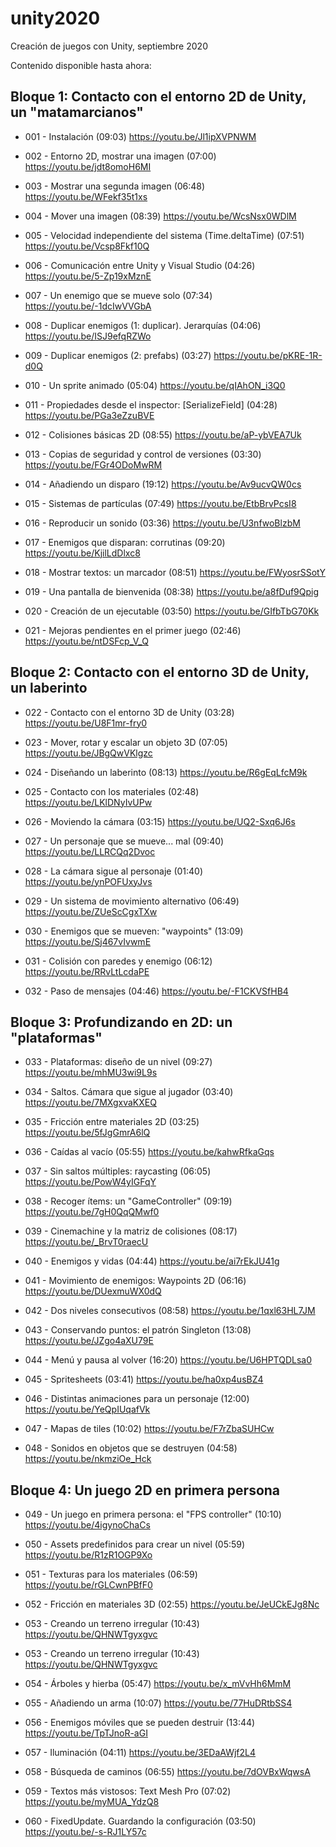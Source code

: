 # unity2020

Creación de juegos con Unity, septiembre 2020

Contenido disponible hasta ahora:

## Bloque 1: Contacto con el entorno 2D de Unity, un "matamarcianos"

 - 001 - Instalación (09:03) https://youtu.be/Jl1ipXVPNWM

 - 002 - Entorno 2D, mostrar una imagen (07:00) https://youtu.be/jdt8omoH6MI

 - 003 - Mostrar una segunda imagen (06:48) https://youtu.be/WFekf35t1xs
 
 - 004 - Mover una imagen (08:39) https://youtu.be/WcsNsx0WDlM

 - 005 - Velocidad independiente del sistema (Time.deltaTime) (07:51) https://youtu.be/Vcsp8Fkf10Q

 - 006 - Comunicación entre Unity y Visual Studio (04:26) https://youtu.be/5-Zp19xMznE

 - 007 - Un enemigo que se mueve solo (07:34) https://youtu.be/-1dcIwVVGbA

 - 008 - Duplicar enemigos (1: duplicar). Jerarquías (04:06) https://youtu.be/ISJ9efqRZWo

 - 009 - Duplicar enemigos (2: prefabs) (03:27) https://youtu.be/pKRE-1R-d0Q

 - 010 - Un sprite animado (05:04) https://youtu.be/qIAhON_i3Q0

 - 011 - Propiedades desde el inspector: [SerializeField] (04:28) https://youtu.be/PGa3eZzuBVE

 - 012 - Colisiones básicas 2D (08:55) https://youtu.be/aP-ybVEA7Uk

 - 013 - Copias de seguridad y control de versiones (03:30) https://youtu.be/FGr4ODoMwRM

 - 014 - Añadiendo un disparo (19:12) https://youtu.be/Av9ucvQW0cs

 - 015 - Sistemas de partículas (07:49) https://youtu.be/EtbBrvPcsI8

 - 016 - Reproducir un sonido (03:36) https://youtu.be/U3nfwoBlzbM

 - 017 - Enemigos que disparan: corrutinas (09:20) https://youtu.be/KjilLdDlxc8

 - 018 - Mostrar textos: un marcador (08:51) https://youtu.be/FWyosrSSotY

 - 019 - Una pantalla de bienvenida (08:38) https://youtu.be/a8fDuf9Qpig

 - 020 - Creación de un ejecutable (03:50) https://youtu.be/GIfbTbG70Kk

 - 021 - Mejoras pendientes en el primer juego (02:46) https://youtu.be/ntDSFcp_V_Q


## Bloque 2: Contacto con el entorno 3D de Unity, un laberinto

 - 022 - Contacto con el entorno 3D de Unity (03:28) https://youtu.be/U8F1mr-fry0

 - 023 - Mover, rotar y escalar un objeto 3D (07:05) https://youtu.be/JBgQwVKlgzc

 - 024 - Diseñando un laberinto (08:13) https://youtu.be/R6gEqLfcM9k

 - 025 - Contacto con los materiales (02:48) https://youtu.be/LKlDNyIvUPw

 - 026 - Moviendo la cámara (03:15) https://youtu.be/UQ2-Sxq6J6s

 - 027 - Un personaje que se mueve... mal (09:40) https://youtu.be/LLRCQq2Dvoc
 
 - 028 - La cámara sigue al personaje (01:40) https://youtu.be/ynPOFUxyJvs

 - 029 - Un sistema de movimiento alternativo (06:49) https://youtu.be/ZUeScCgxTXw

 - 030 - Enemigos que se mueven: "waypoints" (13:09) https://youtu.be/Sj467vIvwmE

 - 031 - Colisión con paredes y enemigo (06:12) https://youtu.be/RRvLtLcdaPE

 - 032 - Paso de mensajes (04:46) https://youtu.be/-F1CKVSfHB4


## Bloque 3: Profundizando en 2D: un "plataformas"

 - 033 - Plataformas: diseño de un nivel (09:27) https://youtu.be/mhMU3wi9L9s

 - 034 - Saltos. Cámara que sigue al jugador (03:40) https://youtu.be/7MXgxvaKXEQ

 - 035 - Fricción entre materiales 2D (03:25) https://youtu.be/5fJgGmrA6lQ

 - 036 - Caídas al vacío (05:55) https://youtu.be/kahwRfkaGqs

 - 037 - Sin saltos múltiples: raycasting (06:05) https://youtu.be/PowW4yIGFqY

 - 038 - Recoger ítems: un "GameController" (09:19) https://youtu.be/7gH0QqQMwf0

 - 039 - Cinemachine y la matriz de colisiones (08:17) https://youtu.be/_BrvT0raecU

 - 040 - Enemigos y vidas (04:44) https://youtu.be/ai7rEkJU41g

 - 041 - Movimiento de enemigos: Waypoints 2D (06:16) https://youtu.be/DUexmuWX0dQ

 - 042 - Dos niveles consecutivos (08:58) https://youtu.be/1qxl63HL7JM

 - 043 - Conservando puntos: el patrón Singleton (13:08) https://youtu.be/JZgo4aXU79E

 - 044 - Menú y pausa al volver (16:20) https://youtu.be/U6HPTQDLsa0

 - 045 - Spritesheets (03:41) https://youtu.be/ha0xp4usBZ4

 - 046 - Distintas animaciones para un personaje (12:00) https://youtu.be/YeQpIUqafVk

 - 047 - Mapas de tiles (10:02) https://youtu.be/F7rZbaSUHCw

 - 048 - Sonidos en objetos que se destruyen (04:58) https://youtu.be/nkmziOe_Hck

 

## Bloque 4: Un juego 2D en primera persona

 - 049 - Un juego en primera persona: el "FPS controller" (10:10) https://youtu.be/4igynoChaCs

 - 050 - Assets predefinidos para crear un nivel (05:59) https://youtu.be/R1zR1OGP9Xo

 - 051 - Texturas para los materiales (06:59) https://youtu.be/rGLCwnPBfF0

 - 052 - Fricción en materiales 3D (02:55) https://youtu.be/JeUCkEJg8Nc

 - 053 - Creando un terreno irregular (10:43) https://youtu.be/QHNWTgyxgvc

 - 053 - Creando un terreno irregular (10:43) https://youtu.be/QHNWTgyxgvc

 - 054 - Árboles y hierba (05:47) https://youtu.be/x_mVvHh6MmM

 - 055 - Añadiendo un arma (10:07) https://youtu.be/77HuDRtbSS4

 - 056 - Enemigos móviles que se pueden destruir (13:44) https://youtu.be/TpTJnoR-aGI

 - 057 - Iluminación (04:11) https://youtu.be/3EDaAWjf2L4

 - 058 - Búsqueda de caminos (06:55) https://youtu.be/7dOVBxWqwsA

 - 059 - Textos más vistosos: Text Mesh Pro (07:02) https://youtu.be/myMUA_YdzQ8

 - 060 - FixedUpdate. Guardando la configuración (03:50) https://youtu.be/-s-RJ1LY57c

 
